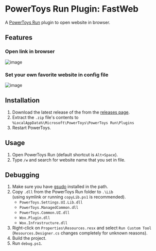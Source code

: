 # PowerToys Run Plugin: FastWeb

A [PowerToys Run](https://learn.microsoft.com/zh-tw/windows/powertoys/run) plugin to open website in browser.

## Features
### Open link in browser
![image](https://github.com/CCcat8059/FastWeb/assets/55608737/fae6a3ac-ea7c-4b61-8a93-505f2c8dfa6f)

### Set your own favorite website in config file
![image](https://github.com/CCcat8059/FastWeb/assets/55608737/7801b318-db62-41a2-8700-49b86f0f2035)


## Installation
1. Download the latest release of the from the [releases page](https://github.com/CCcat8059/FastWeb/releases).
2. Extract the `.zip` file's contents to `%LocalAppData%\Microsoft\PowerToys\PowerToys Run\Plugins`
3. Restart PowerToys.

## Usage
1. Open PowerToys Run (default shortcut is `Alt+Space`).
2. Type `/w` and search for website name that you set in file.

## Debugging
1. Make sure you have [gsudo](https://github.com/gerardog/gsudo) installed in the path.
2. Copy `.dll` from the PowerToys Run folder to `.\Lib`  
 (using symlink or running `copyLib.ps1` is recommended).
    - `PowerToys.Settings.UI.Lib.dll`
    - `PowerToys.ManagedCommon.dll`
    - `PowerToys.Common.UI.dll`
    - `Wox.Plugin.dll`
    - `Wox.Infrastructure.dll` 
3. Right-click on `Properties\Resources.resx` and select `Run Custom Tool`  
 (`Resources.Designer.cs` changes completely for unknown reasons).
4. Build the project.
5. Run `debug.ps1`.


